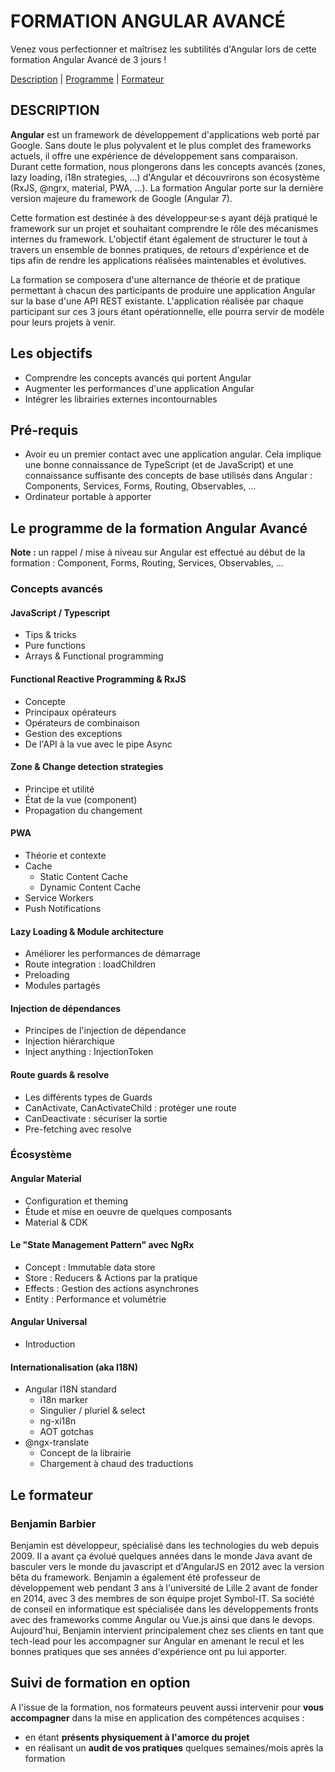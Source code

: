# FORMATION ANGULAR AVANCÉ

Venez vous perfectionner et maîtrisez les subtilités d'Angular lors de cette formation Angular Avancé de 3 jours !

[Description](#description) |
[Programme](#Le-programme-de-la-formation-Angular-Avancé) |
[Formateur](#Le-formateur)

## DESCRIPTION

**Angular** est un framework de développement d'applications web porté par Google. Sans doute le plus polyvalent et le plus complet des frameworks actuels, il offre une expérience de développement sans comparaison. Durant cette formation, nous plongerons dans les concepts avancés (zones, lazy loading, i18n strategies, ...) d'Angular et découvrirons son écosystème (RxJS, @ngrx, material, PWA, ...). La formation Angular porte sur la dernière version majeure du framework de Google (Angular 7).

Cette formation est destinée à des développeur·se·s ayant déjà pratiqué le framework sur un projet et souhaitant comprendre le rôle des mécanismes internes du framework. L'objectif étant également de structurer le tout à travers un ensemble de bonnes pratiques, de retours d'expérience et de tips afin de rendre les applications réalisées maintenables et évolutives.

La formation se composera d'une alternance de théorie et de pratique permettant à chacun des participants de produire une application Angular sur la base d'une API REST existante. L'application réalisée par chaque participant sur ces 3 jours étant opérationnelle, elle pourra servir de modèle pour leurs projets à venir.

## Les objectifs

* Comprendre les concepts avancés qui portent Angular
* Augmenter les performances d'une application Angular
* Intégrer les librairies externes incontournables

## Pré-requis

* Avoir eu un premier contact avec une application angular. Cela implique une bonne connaissance de TypeScript (et de JavaScript) et une connaissance suffisante des concepts de base utilisés dans Angular : Components, Services, Forms, Routing, Observables, ...
* Ordinateur portable à apporter

## Le programme de la formation Angular Avancé

**Note :** un rappel / mise à niveau sur Angular est effectué au début de la formation : Component, Forms, Routing, Services, Observables, ...

### Concepts avancés

#### JavaScript / Typescript

* Tips & tricks
* Pure functions
* Arrays & Functional programming

#### Functional Reactive Programming & **RxJS**

* Concepte
* Principaux opérateurs
* Opérateurs de combinaison
* Gestion des exceptions
* De l'API à la vue avec le pipe Async

#### Zone & Change detection strategies

* Principe et utilité
* État de la vue (component)
* Propagation du changement

#### PWA

* Théorie et contexte
* Cache
  * Static Content Cache
  * Dynamic Content Cache
* Service Workers
* Push Notifications

#### Lazy Loading & Module architecture

* Améliorer les performances de démarrage
* Route integration : loadChildren
* Preloading
* Modules partagés

#### Injection de dépendances

* Principes de l'injection de dépendance
* Injection hiérarchique
* Inject anything : InjectionToken

#### Route guards & resolve

* Les différents types de Guards
* CanActivate, CanActivateChild : protéger une route
* CanDeactivate : sécuriser la sortie
* Pre-fetching avec resolve

### Écosystème

#### Angular Material

* Configuration et theming
* Étude et mise en oeuvre de quelques composants
* Material & CDK

#### Le "State Management Pattern" avec **NgRx**

* Concept : Immutable data store
* Store : Reducers & Actions par la pratique
* Effects : Gestion des actions asynchrones
* Entity : Performance et volumétrie

#### Angular Universal

* Introduction

#### Internationalisation (aka I18N)

* Angular I18N standard
  * i18n marker
  * Singulier / pluriel & select
  * ng-xi18n
  * AOT gotchas
* @ngx-translate
  * Concept de la librairie
  * Chargement à chaud des traductions

## Le formateur

### Benjamin Barbier

Benjamin est développeur, spécialisé dans les technologies du web depuis 2009. Il a avant ça évolué quelques années dans le monde Java avant de basculer vers le monde du javascript et d'AngularJS en 2012 avec la version bêta du framework. Benjamin a également été professeur de développement web pendant 3 ans à l'université de Lille 2 avant de fonder en 2014, avec 3 des membres de son équipe projet Symbol-IT. Sa société de conseil en informatique est spécialisée dans les développements fronts avec des frameworks comme Angular ou Vue.js ainsi que dans le devops. Aujourd'hui, Benjamin intervient principalement chez ses clients en tant que tech-lead pour les accompagner sur Angular en amenant le recul et les bonnes pratiques que ses années d'expérience ont pu lui apporter.

## Suivi de formation en option

A l'issue de la formation, nos formateurs peuvent aussi intervenir pour **vous accompagner** dans la mise en application des compétences acquises :

* en étant **présents physiquement à l'amorce du projet**
* en réalisant un **audit de vos pratiques** quelques semaines/mois après la formation
